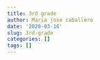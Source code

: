 ```yaml
---
title: 3rd grade
author: Maria jose caballero
date: '2020-03-16'
slug: 3rd-grade
categories: []
tags: []
---
```

